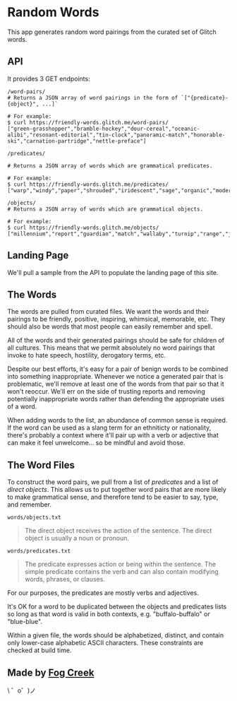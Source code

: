 Random Words
=================

This app generates random word pairings from the curated set of Glitch words.

API
---

It provides 3 GET endpoints:

```
/word-pairs/
# Returns a JSON array of word pairings in the form of `["{predicate}-{object}", ...]`

# For example:
$ curl https://friendly-words.glitch.me/word-pairs/
["green-grasshopper","bramble-hockey","dour-cereal","oceanic-alibi","resonant-editorial","tin-clock","panoramic-match","honorable-ski","carnation-partridge","nettle-preface"]
```

```
/predicates/

# Returns a JSON array of words which are grammatical predicates.

# For example:
$ curl https://friendly-words.glitch.me/predicates/
["warp","windy","paper","shrouded","iridescent","sage","organic","modern","quark","incandescent"]
```

```
/objects/
# Returns a JSON array of words which are grammatical objects.

# For example:
$ curl https://friendly-words.glitch.me/objects/
["millennium","report","guardian","match","wallaby","turnip","range","jump","behavior","platinum"]
```

Landing Page
------------
We'll pull a sample from the API to populate the landing page of this site.


The Words
---------

The words are pulled from curated files. We want the words and their pairings to be friendly, positive, inspiring, whimsical, memorable, etc.  They should also be words that most people can easily remember and spell.

All of the words and their generated pairings should be safe for children of all cultures. This means that we permit absolutely no word pairings that invoke to hate speech, hostility, derogatory terms, etc. 

Despite our best efforts, it's easy for a pair of benign words to be combined into something inappropriate. Whenever we notice a generated pair that is problematic, we'll remove at least one of the words from that pair so that it won't reoccur. We'll err on the side of trusting reports and removing potentially inappropriate words rather than defending the appropriate uses of a word.

When adding words to the list, an abundance of common sense is required. If the word can be used as a slang term for an ethniticty or nationality, there's probably a context where it'll pair up with a verb or adjective that can make it feel unwelcome... so be mindful and avoid those.

The Word Files
--------------

To construct the word pairs, we pull from a list of *predicates* and a list of *direct objects*.  This allows us to put together word pairs that are more likely to make grammatical sense, and therefore tend to be easier to say, type, and remember.

`words/objects.txt`

> The direct object receives the action of the sentence. The direct object is usually a noun or pronoun.

`words/predicates.txt`

> The predicate expresses action or being within the sentence. The simple predicate contains the verb and can also contain modifying words, phrases, or clauses.

For our purposes, the predicates are mostly verbs and adjectives.

It's OK for a word to be duplicated between the objects and predicates lists so long as that word is valid in both contexts,  e.g. "buffalo-buffalo" or "blue-blue".

Within a given file, the words should be alphabetized, distinct, and contain only lower-case alphabetic ASCII characters.  These constraints are checked at build time.

Made by [Fog Creek](https://fogcreek.com/)
-------------------

\ ゜o゜)ノ
